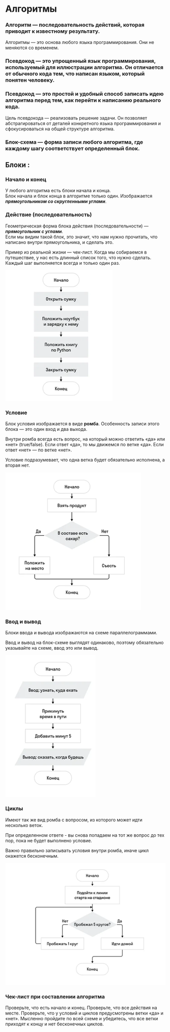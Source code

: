 # Алгоритмы  

### Алгоритм — последовательность действий, которая приводит к известному результату.

Алгоритмы — это основа любого языка программирования. Они не меняются со временем.  

### Псевдокод — это упрощенный язык программирования, используемый для иллюстрации алгоритма. Он отличается от обычного кода тем, что написан языком, который понятен человеку.

### Псевдокод — это простой и удобный способ записать идею алгоритма перед тем, как перейти к написанию реального кода.

Цель псевдокода — реализовать решение задачи. Он позволяет абстрагироваться от деталей конкретного языка программирования и сфокусироваться на общей структуре алгоритма.  

### Блок-схема — форма записи любого алгоритма, где каждому шагу соответствует определенный блок.  

## Блоки :  

### Начало и конец

У любого алгоритма есть блоки начала и конца.  
Блок начала и блок конца в алгоритме только один. Изображается ***прямоугольником со скругленными углами***.  

### Действие (последовательность)  

Геометрическая форма блока действия (последовательности) — ***прямоугольник с углами***.  
Если мы видим такой блок, это значит, что нам нужно прочитать, что написано внутри прямоугольника, и сделать это.  

Пример из реальной жизни — чек-лист. Когда мы собираемся в путешествие, у нас есть длинный список того, что нужно сделать. Каждый шаг выполняется всегда и только один раз.

![Основы](Основы.png)  

### Условие

Блок условия изображается в виде **ромба**. Особенность записи этого блока — это один вход и два выхода.  

Внутри ромба всегда есть вопрос, на который можно ответить «да» или «нет» (true/false). Если ответ «да», то мы движемся по ветке «да». Если ответ «нет» — по ветке «нет».  

Условие подразумевает, что одна ветка будет обязательно исполнена, а вторая нет.

![Основы](Условие.png)  

### Ввод и вывод

Блоки ввода и вывода изображаются на схеме параллелограммами. 



Ввод и вывод на блок-схеме выглядят одинаково, поэтому обязательно указывайте на схеме, ввод это или вывод.

![Основы](ВводВывод.png)  


### Циклы

Имеют так же вид ромба с вопросом, из которого может идти несколько веток.

При определенном ответе - вы снова попадаем на тот же вопрос до тех пор, пока не будет выполнено условие.

Важно правильно записывать условия внутри ромба, иначе цикл окажется бесконечным.

![Основы](Циклы.png) 

### Чек-лист при составлении алгоритма


 Проверьте, что есть начало и конец.
 Проверьте, что все действия на месте.
 Проверьте, что у условий и циклов предусмотрены ветки «да» и «нет».
 Мысленно пройдите по всей схеме и убедитесь, что все ветки приходят к концу и нет бесконечных циклов.

